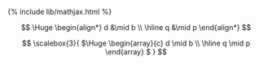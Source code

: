 {% include lib/mathjax.html %}

$$
  \Huge
  \begin{align*}
  d &\mid b \\
  \hline
  q &\mid p
  \end{align*}
$$


$$
\scalebox{3}{
  $\Huge
  \begin{array}{c}
  d \mid b \\
  \hline
  q \mid p
  \end{array}
  $
}
$$
